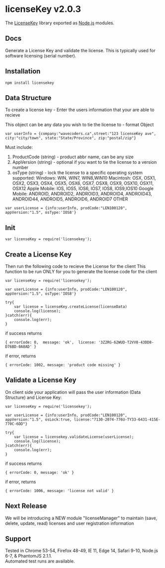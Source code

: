 # licenseKey v2.0.3

The [LicenseKey](https:wavecoders.ca/) library exported as [Node.js](https:nodejs.org/) modules.

## Docs

Generate a License Key and validate the license. This is typically used for software licensing (serial number).

## Installation
```
npm install licensekey
```

## Data Structure
To create a license key - Enter the users information that your are able to recieve

This object can be any data you wish to tie the license to - format Object
```
var userInfo = {company:"wavecoders.ca",street:"123 licenseKey ave", city:"city/town", state:"State/Province", zip:"postal/zip"}
```
Must include:
1) ProductCode (string) - product abbr name, can be any size
2) AppVersion (string) - optional if you want to tie the license to a version number
3) osType (string) - lock the license to a specific operating system
    supported: 
    Windows: WIN, WIN7, WIN8,WIN10
    Macintosh: OSX, OSX1, OSX2, OSX3, OSX4, OSX5, OSX6, OSX7, OSX8, OSX9, OSX10, OSX11, OSX12
    Apple Mobile: IOS, IOS5, IOS6, IOS7, IOS8, IOS9,IOS10
    Google Mobile: ANDROID, ANDROID2, ANDROID3, ANDROID4, ANDROID43, ANDROID44, ANDROID5, ANDROID6, ANDROID7
    OTHER

```
var userLicense = {info:userInfo, prodCode:"LEN100120", appVersion:"1.5", osType:'IOS8'} 
```

## Init
```
var licenseKey = require('licensekey');
```

## Create a License Key
Then run the following code to recieve the License for the client
This function to be run ONLY for you to generate the license code for the client
```
var licenseKey = require('licensekey');

var userLicense = {info:userInfo, prodCode:"LEN100120", appVersion:"1.5", osType:'IOS8'}

try{
    var license = licenseKey.createLicense(licenseData)
    console.log(license);
}catch(err){
    console.log(err);
}
```

if success returns
```
{ errorCode: 0,  message: 'ok',  license: '3Z2RG-62WUD-T2VV8-43DD8-D76BD-0A8AD' }
```

if error, returns
```
{ errorCode: 1002, message: 'product code missing' }
```

## Validate a License Key
On client side your application will pass the user information (Data Structure) and License Key:
```
var licenseKey = require('licensekey');

var userLicense = {info:userInfo, prodCode:"LEN100120", appVersion:"1.5", osLock:true, license:"7130-2074-776U-TY33-6431-415E-770C-6DD"}

try{
    var license = licensekey.validateLicense(userLicense);
    console.log(license);
}catch(err){
    console.log(err);
}
```
if success returns
```
{ errorCode: 0, message: 'ok' }
```

if error, returns
```
{ errorCode: 1006, message: 'license not valid' }
```

## Next Release
We will be introducing a NEW module "licenseManager" to maintain (save, delete, update, read) licenses and user registration information

## Support
Tested in Chrome 53-54, Firefox 48-49, IE 11, Edge 14, Safari 9-10, Node.js 6-7, & PhantomJS 2.1.1.<br>
Automated test runs are available.


